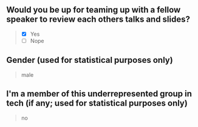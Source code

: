 ## Would you be up for teaming up with a fellow speaker to review each others talks and slides?

> - [x] Yes
> - [ ] Nope

## Gender (used for statistical purposes only)

> male

## I'm a member of this underrepresented group in tech (if any; used for statistical purposes only)

> no

